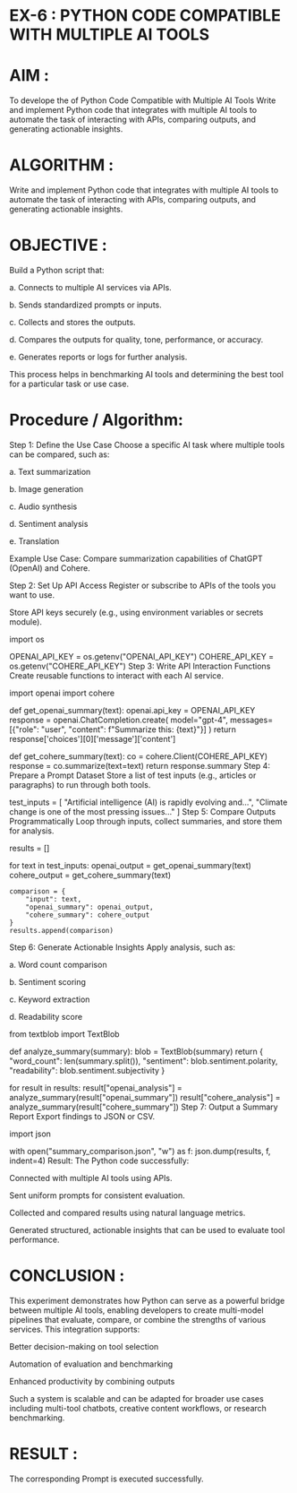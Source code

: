 # EX-6 : PYTHON CODE COMPATIBLE WITH MULTIPLE AI TOOLS
# AIM :
To develope the of Python Code Compatible with Multiple AI Tools Write and implement Python code that integrates with multiple AI tools to automate the task of interacting with APIs, comparing outputs, and generating actionable insights.

# ALGORITHM :
Write and implement Python code that integrates with multiple AI tools to automate the task of interacting with APIs, comparing outputs, and generating actionable insights.

# OBJECTIVE :
Build a Python script that:

a. Connects to multiple AI services via APIs.

b. Sends standardized prompts or inputs.

c. Collects and stores the outputs.

d. Compares the outputs for quality, tone, performance, or accuracy.

e. Generates reports or logs for further analysis.

This process helps in benchmarking AI tools and determining the best tool for a particular task or use case.

# Procedure / Algorithm:
Step 1: Define the Use Case
Choose a specific AI task where multiple tools can be compared, such as:

a. Text summarization

b. Image generation

c. Audio synthesis

d. Sentiment analysis

e. Translation

Example Use Case: Compare summarization capabilities of ChatGPT (OpenAI) and Cohere.

Step 2: Set Up API Access
Register or subscribe to APIs of the tools you want to use.

Store API keys securely (e.g., using environment variables or secrets module).

import os

OPENAI_API_KEY = os.getenv("OPENAI_API_KEY")
COHERE_API_KEY = os.getenv("COHERE_API_KEY")
Step 3: Write API Interaction Functions
Create reusable functions to interact with each AI service.

import openai
import cohere

def get_openai_summary(text):
    openai.api_key = OPENAI_API_KEY
    response = openai.ChatCompletion.create(
        model="gpt-4",
        messages=[{"role": "user", "content": f"Summarize this: {text}"}]
    )
    return response['choices'][0]['message']['content']

def get_cohere_summary(text):
    co = cohere.Client(COHERE_API_KEY)
    response = co.summarize(text=text)
    return response.summary
Step 4: Prepare a Prompt Dataset
Store a list of test inputs (e.g., articles or paragraphs) to run through both tools.

test_inputs = [
    "Artificial intelligence (AI) is rapidly evolving and...",
    "Climate change is one of the most pressing issues..."
]
Step 5: Compare Outputs Programmatically
Loop through inputs, collect summaries, and store them for analysis.

results = []

for text in test_inputs:
    openai_output = get_openai_summary(text)
    cohere_output = get_cohere_summary(text)
    
    comparison = {
        "input": text,
        "openai_summary": openai_output,
        "cohere_summary": cohere_output
    }
    results.append(comparison)
Step 6: Generate Actionable Insights
Apply analysis, such as:

a. Word count comparison

b. Sentiment scoring

c. Keyword extraction

d. Readability score

from textblob import TextBlob

def analyze_summary(summary):
    blob = TextBlob(summary)
    return {
        "word_count": len(summary.split()),
        "sentiment": blob.sentiment.polarity,
        "readability": blob.sentiment.subjectivity
    }

for result in results:
    result["openai_analysis"] = analyze_summary(result["openai_summary"])
    result["cohere_analysis"] = analyze_summary(result["cohere_summary"])
Step 7: Output a Summary Report
Export findings to JSON or CSV.

import json

with open("summary_comparison.json", "w") as f:
    json.dump(results, f, indent=4)
Result: The Python code successfully:

Connected with multiple AI tools using APIs.

Sent uniform prompts for consistent evaluation.

Collected and compared results using natural language metrics.

Generated structured, actionable insights that can be used to evaluate tool performance.

# CONCLUSION :
This experiment demonstrates how Python can serve as a powerful bridge between multiple AI tools, enabling developers to create multi-model pipelines that evaluate, compare, or combine the strengths of various services. This integration supports:

Better decision-making on tool selection

Automation of evaluation and benchmarking

Enhanced productivity by combining outputs

Such a system is scalable and can be adapted for broader use cases including multi-tool chatbots, creative content workflows, or research benchmarking.

# RESULT :
The corresponding Prompt is executed successfully.
